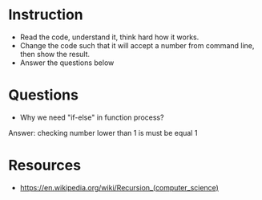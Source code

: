 ﻿# Instruction
* Read the code, understand it, think hard how it works.
* Change the code such that it will accept a number from command line, then show the result.
* Answer the questions below

# Questions
* Why we need "if-else" in function process?

Answer: checking number lower than 1 is must be equal 1


# Resources
* https://en.wikipedia.org/wiki/Recursion_(computer_science)
